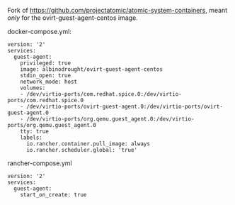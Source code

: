 Fork of https://github.com/projectatomic/atomic-system-containers, meant _only_ for the ovirt-guest-agent-centos image.

docker-compose.yml:

```
version: '2'
services:
  guest-agent:
    privileged: true
    image: albinodrought/ovirt-guest-agent-centos
    stdin_open: true
    network_mode: host
    volumes:
    - /dev/virtio-ports/com.redhat.spice.0:/dev/virtio-ports/com.redhat.spice.0
    - /dev/virtio-ports/ovirt-guest-agent.0:/dev/virtio-ports/ovirt-guest-agent.0
    - /dev/virtio-ports/org.qemu.guest_agent.0:/dev/virtio-ports/org.qemu.guest_agent.0
    tty: true
    labels:
      io.rancher.container.pull_image: always
      io.rancher.scheduler.global: 'true'
```

rancher-compose.yml
```
version: '2'
services:
  guest-agent:
    start_on_create: true
```
